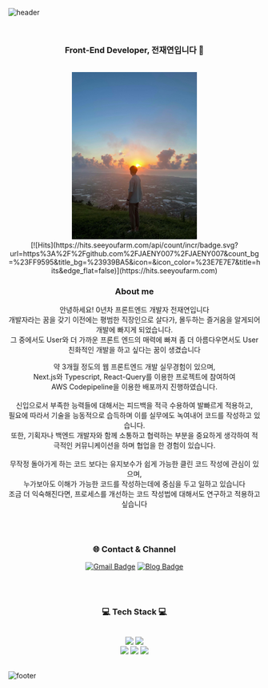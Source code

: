 ![header](https://capsule-render.vercel.app/api?type=waving&&color=gradient&height=100&section=header&fontSize=90)

<div align = "center">
<br/>
<h3>Front-End Developer, 전재연입니다 🥳</h3><br/>
<img src = "Front-End%20%20eda36/KakaoTalk_20220104_164631488.jpg" width="250">
<br/>
[![Hits](https://hits.seeyoufarm.com/api/count/incr/badge.svg?url=https%3A%2F%2Fgithub.com%2FJAENY007%2FJAENY007&count_bg=%23FF9595&title_bg=%23939BA5&icon=&icon_color=%23E7E7E7&title=hits&edge_flat=false)](https://hits.seeyoufarm.com)
<br/>
<h3>About me</h3>

안녕하세요! 0년차 프론트엔드 개발자 전재연입니다
<br/>개발자라는 꿈을 갖기 이전에는 평범한 직장인으로 살다가, 몰두하는 즐거움을 알게되어 개발에 빠지게 되었습니다.
<br/>그 중에서도 User와 더 가까운 프론트 엔드의 매력에 빠져 좀 더 아름다우면서도 User 친화적인 개발을 하고 싶다는 꿈이 생겼습니다
    
약 3개월 정도의 웹 프론트엔드 개발 실무경험이 있으며,
<br/>Next.js와 Typescript, React-Query를 이용한 프로젝트에 참여하여
<br/>AWS Codepipeline을 이용한 배포까지 진행하였습니다.
<br/>
<br/>
신입으로서 부족한 능력들에 대해서는 피드백을 적극 수용하여 발빠르게 적용하고,
<br/>필요에 따라서 기술을 능동적으로 습득하며 이를 실무에도 녹여내어 코드를 작성하고 있습니다.
<br/>또한, 기획자나 백엔드 개발자와 함께 소통하고 협력하는 부분을 중요하게 생각하여
적극적인 커뮤니케이션을 하며 협업을 한 경험이 있습니다.
<br/>
<br/>
무작정 돌아가게 하는 코드 보다는 유지보수가 쉽게 가능한 클린 코드 작성에 관심이 있으며,
<br/>누가보아도 이해가 가능한 코드를 작성하는데에 중심을 두고 일하고 있습니다
<br/>조금 더 익숙해진다면, 프로세스를 개선하는 코드 작성법에 대해서도 연구하고 적용하고 싶습니다


<br/><br/>

<h3>🌐 Contact & Channel</h3>

[![Gmail Badge](https://img.shields.io/badge/Gmail-d14836?style=flat-square&logo=Gmail&logoColor=white&link=mailto:wjswodus29@gmail.com)](mailto:wjswodus29@gmail.com)
[![Blog Badge](http://img.shields.io/badge/-Blog-yellow?style=flat-square&link=https://developer-jaeny.tistory.com)](https://developer-jaeny.tistory.com)

<br/><br/>
 
<h3>💻 Tech Stack 💻</h3>
 
<br/>



<img src="https://img.shields.io/badge/JavaScript-F7DF1E?style=flat-square&logo=JavaScript&logoColor=white"/>
<img src="https://img.shields.io/badge/TypeScript-3178C6?style=flat-square&logo=TypeScript&logoColor=white"/>
<br>
<img src="https://img.shields.io/badge/React-61DAFB?style=flat-square&logo=React&logoColor=white"/>
<img src="https://img.shields.io/badge/Next.js-000000?style=flat-square&logo=Next.js&logoColor=white"/>
<img src="https://img.shields.io/badge/Git-F05032?style=flat-square&logo=Git&logoColor=white"/>


</div>

<br/>

![footer](https://capsule-render.vercel.app/api?type=waving&&color=gradient&height=100&section=footer&fontSize=90)
